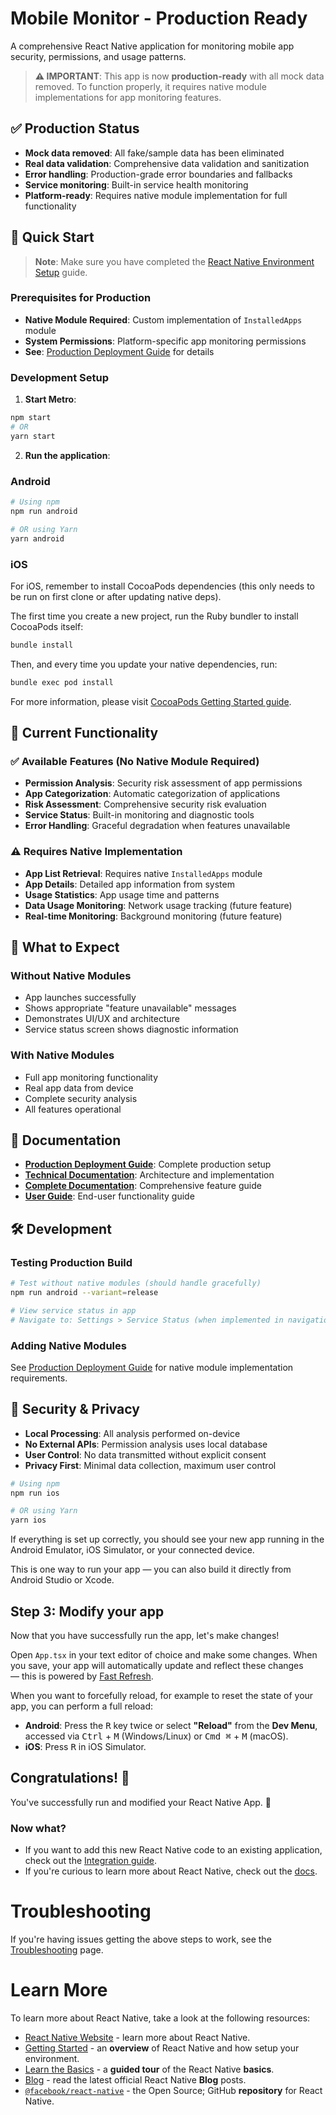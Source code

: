 # Mobile Monitor - Production Ready

A comprehensive React Native application for monitoring mobile app security, permissions, and usage patterns.

> **⚠️ IMPORTANT**: This app is now **production-ready** with all mock data removed. To function properly, it requires native module implementations for app monitoring features.

## ✅ Production Status

- **Mock data removed**: All fake/sample data has been eliminated
- **Real data validation**: Comprehensive data validation and sanitization
- **Error handling**: Production-grade error boundaries and fallbacks  
- **Service monitoring**: Built-in service health monitoring
- **Platform-ready**: Requires native module implementation for full functionality

## 🚀 Quick Start

> **Note**: Make sure you have completed the [React Native Environment Setup](https://reactnative.dev/docs/set-up-your-environment) guide.

### Prerequisites for Production
- **Native Module Required**: Custom implementation of `InstalledApps` module
- **System Permissions**: Platform-specific app monitoring permissions
- **See**: [Production Deployment Guide](./PRODUCTION_DEPLOYMENT_GUIDE.md) for details

### Development Setup

1. **Start Metro**:
```bash
npm start
# OR
yarn start
```

2. **Run the application**:

### Android

```sh
# Using npm
npm run android

# OR using Yarn
yarn android
```

### iOS

For iOS, remember to install CocoaPods dependencies (this only needs to be run on first clone or after updating native deps).

The first time you create a new project, run the Ruby bundler to install CocoaPods itself:

```sh
bundle install
```

Then, and every time you update your native dependencies, run:

```sh
bundle exec pod install
```

For more information, please visit [CocoaPods Getting Started guide](https://guides.cocoapods.org/using/getting-started.html).

## 🔧 Current Functionality

### ✅ Available Features (No Native Module Required)
- **Permission Analysis**: Security risk assessment of app permissions
- **App Categorization**: Automatic categorization of applications  
- **Risk Assessment**: Comprehensive security risk evaluation
- **Service Status**: Built-in monitoring and diagnostic tools
- **Error Handling**: Graceful degradation when features unavailable

### ⚠️ Requires Native Implementation
- **App List Retrieval**: Requires native `InstalledApps` module
- **App Details**: Detailed app information from system
- **Usage Statistics**: App usage time and patterns
- **Data Usage Monitoring**: Network usage tracking (future feature)
- **Real-time Monitoring**: Background monitoring (future feature)

## 📱 What to Expect

### Without Native Modules
- App launches successfully
- Shows appropriate "feature unavailable" messages
- Demonstrates UI/UX and architecture
- Service status screen shows diagnostic information

### With Native Modules
- Full app monitoring functionality
- Real app data from device
- Complete security analysis
- All features operational

## 📖 Documentation

- **[Production Deployment Guide](./PRODUCTION_DEPLOYMENT_GUIDE.md)**: Complete production setup
- **[Technical Documentation](./TECHNICAL_DOCUMENTATION.md)**: Architecture and implementation
- **[Complete Documentation](./COMPLETE_DOCUMENTATION.md)**: Comprehensive feature guide
- **[User Guide](./USER_GUIDE.md)**: End-user functionality guide

## 🛠️ Development

### Testing Production Build
```bash
# Test without native modules (should handle gracefully)
npm run android --variant=release

# View service status in app
# Navigate to: Settings > Service Status (when implemented in navigation)
```

### Adding Native Modules
See [Production Deployment Guide](./PRODUCTION_DEPLOYMENT_GUIDE.md) for native module implementation requirements.

## 🔐 Security & Privacy

- **Local Processing**: All analysis performed on-device
- **No External APIs**: Permission analysis uses local database
- **User Control**: No data transmitted without explicit consent
- **Privacy First**: Minimal data collection, maximum user control

```sh
# Using npm
npm run ios

# OR using Yarn
yarn ios
```

If everything is set up correctly, you should see your new app running in the Android Emulator, iOS Simulator, or your connected device.

This is one way to run your app — you can also build it directly from Android Studio or Xcode.

## Step 3: Modify your app

Now that you have successfully run the app, let's make changes!

Open `App.tsx` in your text editor of choice and make some changes. When you save, your app will automatically update and reflect these changes — this is powered by [Fast Refresh](https://reactnative.dev/docs/fast-refresh).

When you want to forcefully reload, for example to reset the state of your app, you can perform a full reload:

- **Android**: Press the <kbd>R</kbd> key twice or select **"Reload"** from the **Dev Menu**, accessed via <kbd>Ctrl</kbd> + <kbd>M</kbd> (Windows/Linux) or <kbd>Cmd ⌘</kbd> + <kbd>M</kbd> (macOS).
- **iOS**: Press <kbd>R</kbd> in iOS Simulator.

## Congratulations! :tada:

You've successfully run and modified your React Native App. :partying_face:

### Now what?

- If you want to add this new React Native code to an existing application, check out the [Integration guide](https://reactnative.dev/docs/integration-with-existing-apps).
- If you're curious to learn more about React Native, check out the [docs](https://reactnative.dev/docs/getting-started).

# Troubleshooting

If you're having issues getting the above steps to work, see the [Troubleshooting](https://reactnative.dev/docs/troubleshooting) page.

# Learn More

To learn more about React Native, take a look at the following resources:

- [React Native Website](https://reactnative.dev) - learn more about React Native.
- [Getting Started](https://reactnative.dev/docs/environment-setup) - an **overview** of React Native and how setup your environment.
- [Learn the Basics](https://reactnative.dev/docs/getting-started) - a **guided tour** of the React Native **basics**.
- [Blog](https://reactnative.dev/blog) - read the latest official React Native **Blog** posts.
- [`@facebook/react-native`](https://github.com/facebook/react-native) - the Open Source; GitHub **repository** for React Native.
